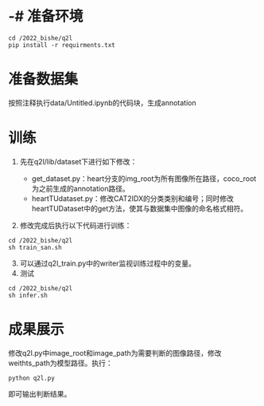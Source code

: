 # -# 准备环境
```
cd /2022_bishe/q2l
pip install -r requirments.txt
```
# 准备数据集
按照注释执行data/Untitled.ipynb的代码块，生成annotation
# 训练
1. 先在q2l/lib/dataset下进行如下修改：
   + get_dataset.py：heart分支的img_root为所有图像所在路径，coco_root为之前生成的annotation路径。
   +  heartTUdataset.py：修改CAT2IDX的分类类别和编号；同时修改heartTUDataset中的get方法，使其与数据集中图像的命名格式相符。

2. 修改完成后执行以下代码进行训练：
```
cd /2022_bishe/q2l
sh train_san.sh
```
3. 可以通过q2l_train.py中的writer监视训练过程中的变量。
4. 测试
```
cd /2022_bishe/q2l
sh infer.sh
```
# 成果展示
修改q2l.py中image_root和image_path为需要判断的图像路径，修改weithts_path为模型路径。执行：
```
python q2l.py
```
即可输出判断结果。
